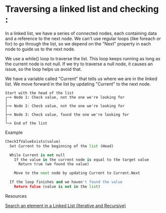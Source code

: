#  Traversing a linked list and checking :

In a linked list, we have a series of connected nodes, each containing data and a reference to the next node.
We can't use regular loops (like foreach or for) to go through the list, so we depend on the "Next" property in each node to guide us to the next node.

We use a while() loop to traverse the list. This loop keeps running as long as the current node is not null.
If we try to traverse a null node, it causes an issue, so the loop helps us avoid that.

We have a variable called "Current" that tells us where we are in the linked list.
We move forward in the list by updating "Current" to the next node.


```plaintext
Start with the head of the list
┌─> Node 1: Check value, not the one we're looking for
│
├─> Node 2: Check value, not the one we're looking for
│
├─> Node 3: Check value, found the one we're looking for
│
└─> End of the list
```

Example

```python 
CheckIfValueExists(value)
  Set Current to the beginning of the list (Head)

  While Current is not null
    If the value in the current node is equal to the target value
      Return true (we found the value)

    Move to the next node by updating Current to Current.Next

  If the loop finishes and we haven't found the value
    Return false (value is not in the list)

```

Resources

[Search an element in a Linked List (Iterative and Recursive)](https://www.geeksforgeeks.org/search-an-element-in-a-linked-list-iterative-and-recursive/)

